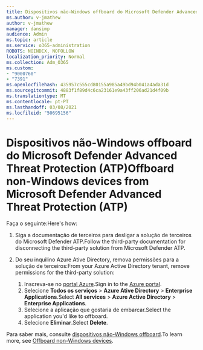 ```yaml
---
title: Dispositivos não-Windows offboard do Microsoft Defender Advanced Threat Protection (ATP)
ms.author: v-jmathew
author: v-jmathew
manager: dansimp
audience: Admin
ms.topic: article
ms.service: o365-administration
ROBOTS: NOINDEX, NOFOLLOW
localization_priority: Normal
ms.collection: Adm_O365
ms.custom:
- "9000760"
- "7391"
ms.openlocfilehash: 435957c555cd80155a985a49bd94b041a4ada31d
ms.sourcegitcommit: 4883f1f89d4c6ca23161e9a43ff206ad21d4f09b
ms.translationtype: MT
ms.contentlocale: pt-PT
ms.lasthandoff: 03/08/2021
ms.locfileid: "50695156"
---
```

# <a name="offboard-non-windows-devices-from-microsoft-defender-advanced-threat-protection-atp"></a><span data-ttu-id="7e80a-102">Dispositivos não-Windows offboard do Microsoft Defender Advanced Threat Protection (ATP)</span><span class="sxs-lookup"><span data-stu-id="7e80a-102">Offboard non-Windows devices from Microsoft Defender Advanced Threat Protection (ATP)</span></span>

<span data-ttu-id="7e80a-103">Faça o seguinte:</span><span class="sxs-lookup"><span data-stu-id="7e80a-103">Here's how:</span></span>

1. <span data-ttu-id="7e80a-104">Siga a documentação de terceiros para desligar a solução de terceiros do Microsoft Defender ATP.</span><span class="sxs-lookup"><span data-stu-id="7e80a-104">Follow the third-party documentation for disconnecting the third-party solution from Microsoft Defender ATP.</span></span>
2. <span data-ttu-id="7e80a-105">Do seu inquilino Azure Ative Directory, remova permissões para a solução de terceiros:</span><span class="sxs-lookup"><span data-stu-id="7e80a-105">From your Azure Active Directory tenant, remove permissions for the third-party solution:</span></span>

    1. <span data-ttu-id="7e80a-106">Inscreva-se no [portal Azure](https://go.microsoft.com/fwlink/?linkid=2125612).</span><span class="sxs-lookup"><span data-stu-id="7e80a-106">Sign in to the [Azure portal](https://go.microsoft.com/fwlink/?linkid=2125612).</span></span>
    1. <span data-ttu-id="7e80a-107">Selecione **Todos os serviços**  >  **Azure Ative Directory**  >  **Enterprise Applications**.</span><span class="sxs-lookup"><span data-stu-id="7e80a-107">Select **All services** > **Azure Active Directory** > **Enterprise Applications**.</span></span>
    1. <span data-ttu-id="7e80a-108">Selecione a aplicação que gostaria de embarcar.</span><span class="sxs-lookup"><span data-stu-id="7e80a-108">Select the application you'd like to offboard.</span></span>
    1. <span data-ttu-id="7e80a-109">Selecione **Eliminar**.</span><span class="sxs-lookup"><span data-stu-id="7e80a-109">Select **Delete**.</span></span>

<span data-ttu-id="7e80a-110">Para saber mais, consulte [dispositivos não-Windows offboard](https://go.microsoft.com/fwlink/?linkid=2143630).</span><span class="sxs-lookup"><span data-stu-id="7e80a-110">To learn more, see [Offboard non-Windows devices](https://go.microsoft.com/fwlink/?linkid=2143630).</span></span>
